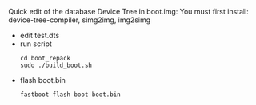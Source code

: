 Quick edit of the database Device Tree in boot.img:
You must first install: device-tree-compiler, simg2img, img2simg
- edit test.dts
- run script
  ```shell
  cd boot_repack
  sudo ./build_boot.sh
  ```
- flash boot.bin
  ```shell
  fastboot flash boot boot.bin 
  ```
  
